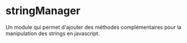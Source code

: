 # stringManager
Un module qui permet d'ajouter des méthodes complémentaires pour la manipulation des strings en javascript.

